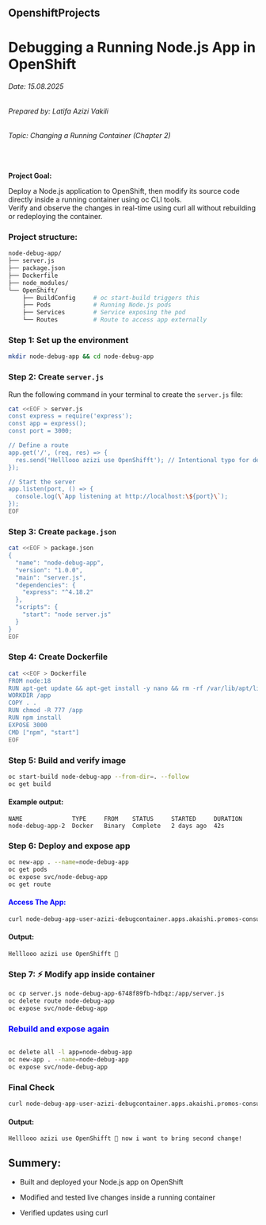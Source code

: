 ## OpenshiftProjects
# Debugging a Running Node.js App in OpenShift

###### Date: 15.08.2025
###### Prepared by: Latifa Azizi Vakili
###### Topic: Changing a Running Container (Chapter 2)

<br>


**Project Goal:**

Deploy a Node.js application to OpenShift, then modify its source code directly inside a running container using oc CLI tools.  
Verify and observe the changes in real-time using curl all without rebuilding or redeploying the container.

### Project structure:
```bash
node-debug-app/
├── server.js
├── package.json
├── Dockerfile
├── node_modules/
└── OpenShift/
    ├── BuildConfig     # oc start-build triggers this
    ├── Pods            # Running Node.js pods
    ├── Services        # Service exposing the pod
    └── Routes          # Route to access app externally
```



### Step 1: Set up the environment

```bash
mkdir node-debug-app && cd node-debug-app
```

### Step 2: Create `server.js`

Run the following command in your terminal to create the `server.js` file:

```bash
cat <<EOF > server.js
const express = require('express');
const app = express();
const port = 3000;

// Define a route
app.get('/', (req, res) => {
  res.send('Helllooo azizi use OpenShifft'); // Intentional typo for debugging
});

// Start the server
app.listen(port, () => {
  console.log(\`App listening at http://localhost:\${port}\`);
});
EOF
```



### Step 3: Create `package.json`

```bash
cat <<EOF > package.json
{
  "name": "node-debug-app",
  "version": "1.0.0",
  "main": "server.js",
  "dependencies": {
    "express": "^4.18.2"
  },
  "scripts": {
    "start": "node server.js"
  }
}
EOF
```


###  Step 4: Create Dockerfile
```bash
cat <<EOF > Dockerfile
FROM node:18
RUN apt-get update && apt-get install -y nano && rm -rf /var/lib/apt/lists/*
WORKDIR /app
COPY . .
RUN chmod -R 777 /app
RUN npm install
EXPOSE 3000
CMD ["npm", "start"]
EOF
```

### Step 5: Build and verify image
```bash
oc start-build node-debug-app --from-dir=. --follow
oc get build
```

#### Example output:
```text
NAME              TYPE     FROM    STATUS     STARTED     DURATION
node-debug-app-2  Docker   Binary  Complete   2 days ago  42s
```

### Step 6: Deploy and expose app
```bash
oc new-app . --name=node-debug-app
oc get pods
oc expose svc/node-debug-app
oc get route
```

#### <span style="color: Blue;">Access The App:</span>

```bash
curl node-debug-app-user-azizi-debugcontainer.apps.akaishi.promos-consult.de
```

#### Output:

``Helllooo azizi use OpenShifft 🚀``


### Step 7: ⚡ Modify app inside container

```bash
oc cp server.js node-debug-app-6748f89fb-hdbqz:/app/server.js
oc delete route node-debug-app
oc expose svc/node-debug-app
```


<h3 style="color: blue;">Rebuild and expose again</h3>


```bash

oc delete all -l app=node-debug-app
oc new-app . --name=node-debug-app
oc expose svc/node-debug-app
```

### Final Check 

```bash
curl node-debug-app-user-azizi-debugcontainer.apps.akaishi.promos-consult.de

```


#### Output:

``Helllooo azizi use OpenShifft 🚀 now i want to bring second change!``




## Summery:
 * Built and deployed your Node.js app on OpenShift

* Modified and tested live changes inside a running container

* Verified updates using curl
